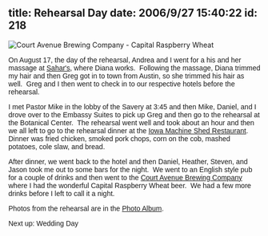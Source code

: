 title: Rehearsal Day
date: 2006/9/27 15:40:22
id: 218
---
![Court Avenue Brewing Company - Capital Raspberry Wheat](/journal_images/Capital_102104131856.gif)

<font face="Arial">On August 17, the day of the rehearsal, Andrea and I went for a his and her massage at [Sahar's](http://www.sahars.com/), where Diana works.  Following the massage, Diana trimmed my hair and then Greg got in to town from Austin, so she trimmed his hair as well.  Greg and I then went to check in to our respective hotels before the rehearsal.</font>

<font face="Arial">I met Pastor Mike in the lobby of the Savery at 3:45 and then Mike, Daniel, and I drove over to the Embassy Suites to pick up Greg and then go to the rehearsal at the Botanical Center.  The rehearsal went well and took about an hour and then we all left to go to the rehearsal dinner at the [Iowa Machine Shed Restaurant](http://www.machineshed.com/restaurants/desmoines.asp).  Dinner was fried chicken, smoked pork chops, corn on the cob, mashed potatoes, cole slaw, and bread. </font>

<font face="Arial">After dinner, we went back to the hotel and then Daniel, Heather, Steven, and Jason took me out to some bars for the night.  We went to an English style pub for a couple of drinks and then went to the [Court Avenue Brewing Company](http://courtavebrew.siteviz.com/) where I had the wonderful Capital Raspberry Wheat beer.  We had a few more drinks before I left to call it a night.</font>

<font face="Arial">Photos from the rehearsal are in the [Photo Album](PhotoAlbum.aspx?ID=WEDDING-REHEARSAL).</font>

<font face="Arial">Next up: Wedding Day</font>